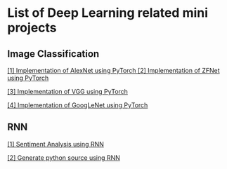 # List of Deep Learning related mini projects

## Image Classification
[[1] Implementation of AlexNet using PyTorch ](https://github.com/adeveloperdiary/DeepLearning_MiniProjects/tree/master/AlexNet)
[[2] Implementation of ZFNet using PyTorch ](https://github.com/adeveloperdiary/DeepLearning_MiniProjects/tree/master/ZFNet)

[[3] Implementation of VGG using PyTorch ](https://github.com/adeveloperdiary/DeepLearning_MiniProjects/tree/master/VGGNet)

[[4] Implementation of GoogLeNet using PyTorch ](https://github.com/adeveloperdiary/DeepLearning_MiniProjects/tree/master/GoogLeNet)

## RNN
[[1] Sentiment Analysis using RNN ](https://github.com/adeveloperdiary/DeepLearning_MiniProjects/tree/master/Sentiment_Analysis_using_RNN )

[[2] Generate python source using RNN ](https://github.com/adeveloperdiary/DeepLearning_MiniProjects/tree/master/Char_Sequence_with_RNN)
